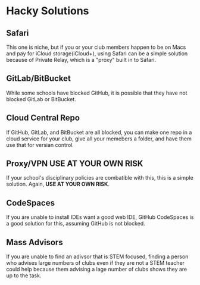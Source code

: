 # Hacky Solutions
## Safari
This one is niche, but if you or your club members happen to be on Macs and pay for iCloud storage(iCloud+), using Safari can be a simple solution because of Private Relay, which is a "proxy" built in to Safari.

## GitLab/BitBucket
While some schools have blocked GitHub, it is possible that they have not blocked GitLab or BitBucket.

## Cloud Central Repo
If GitHub, GitLab, and BitBucket are all blocked, you can make one repo in a cloud service for your club, give all your memebers a folder, and have them use that for versian control. 

## Proxy/VPN **USE AT YOUR OWN RISK**
If your school's disciplinary policies are combatible with this, this is a simple solution. Again, **USE AT YOUR OWN RISK**.

## CodeSpaces
If you are unable to install IDEs want a good web IDE, GitHub CodeSpaces is a good solution for this, assuming GitHub is not blocked.

## Mass Advisors
If you are unable to find an adivsor that is STEM focused, finding a person who advises large numbers of clubs even if they are not a STEM teacher could help because them advising a lage number of clubs shows they are up to the task.